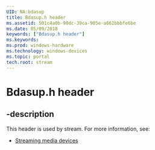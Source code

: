 ```yaml
---
UID: NA:bdasup
title: Bdasup.h header
ms.assetid: 501c4a0b-90dc-39ca-905e-a662bbbfe6be
ms.date: 05/09/2018
keywords: ["Bdasup.h header"]
ms.keywords: 
ms.prod: windows-hardware
ms.technology: windows-devices
ms.topic: portal
tech.root: stream
---
```


# Bdasup.h header


## -description


This header is used by stream. For more information, see:

- [Streaming media devices](../_stream/index.md)
